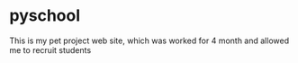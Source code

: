 # pyschool
This is my pet project web site, which was worked for 4 month and allowed me to recruit students
